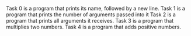 Task 0 is a program that prints its name, followed by a new line. Task 1 is a program that prints the number of arguments passed into it Task 2 is a program that prints all arguments it receives. Task 3 is a program that multiplies two numbers. Task 4 is a program that adds positive numbers.

